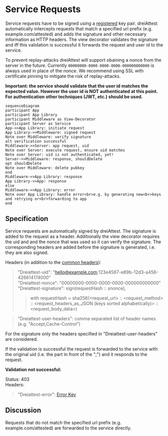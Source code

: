 # Service Requests

Service requests have to be signed using a [registered](key_registration.md) key pair. dreiAttest automatically intercepts requests that match a specified url prefix (e.g. example.com/attested) and adds the signature and other necessary information as HTTP headers. The view decorator validates the signature and iff this validation is successful it forwards the request and user id to the service.

To prevent replay-attacks dreiAttest will support obaining a nonce from the server in the future. Currently `00000000-0000-0000-0000-000000000000` is always used in place of the nonce. We recommend using SSL with certificate pinning to mitigate the risk of replay-attacks.

**Important: the service should validate that the user id matches the expected value. However the user id is NOT authenticated at this point. For authentication other techniques (JWT, etc.) should be used.**

```{mermaid}
sequenceDiagram
participant App
participant App Library
participant Middleware as View-Decorator
participant Server as Service
App->>App Library: initiate request
App Library->>Middleware: signed request
Note over Middleware: verify signature
alt verification successful
Middleware->>Server: app request, uid
Note over Server: execute request, ensure uid matches
Note over Server: uid is not authenticated, yet!
Server->>Middleware: response, shouldDelete
opt shouldDelete
Note over Middleware: delete pubkey
end
Middleware->>App Library: response
App Library->>App: response
else
Middleware->>App Library: error
Note over App Library: handle error<br>e.g. by generating new<br>keys and retrying or<br>forwarding to app
end
```

## Specification
Service requests are automatically signed by dreiAttest. The signature is added to the request as a header. Additionally the view decorator requires the uid and and the nonce that was used so it can verify the signature. The corresponding headers are added before the signature is generated, i.e. they are also signed.

Headers (in addition to the [common headers](common_headers.md)):
> "Dreiattest-uid": "hello@example.com;123e4567-e89b-12d3-a456-426614174000"  
> "Dreiattest-nonce": "00000000-0000-0000-0000-000000000000"  
> "Dreiattest-signature": sign(requestHash :: snonce),  
>> with requestHash = sha256(<request_url> :: <request_method> :: <request_headers_as_JSON (keys sorted alphabetically)> :: <request_body_data>)  

> "Dreiattest-user-headers": comma separated list of header names (e.g. "Accept,Cache-Control")

For the signature only the headers specified in "Dreiattest-user-headers" are considered.

If the validation is successful the request is forwarded to the service with the original uid (i.e. the part in front of the ";") and it responds to the request.

**Validation not successful:**

Status: 403  
Headers:
> "Dreiattest-error": [Error Key](error_codes.md)

## Discussion
Requests that do not match the specified url prefix (e.g. example.com/attested) are forwarded to the service directly.
